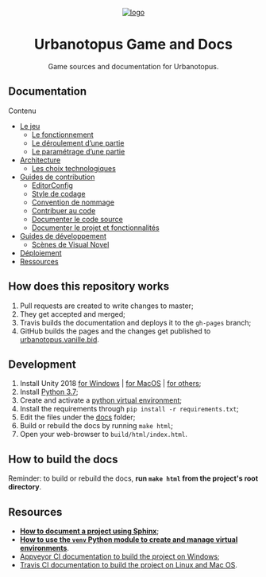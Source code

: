 <p align='center'>
  <a href='https://urbanotopus.vanille.bid/'>
    <img alt='logo' src='docs/sphinx_static/images/octopus.png'/>
  </a>
</p>

<h1 align='center'>Urbanotopus Game and Docs</h1>
<p align='center'>Game sources and documentation for Urbanotopus.</p>

## Documentation
<!-- Begin TOC --><div class="toctree-wrapper compound">
<p class="caption"><span class="caption-text">Contenu</span></p>
<ul>
<li class="toctree-l1"><a class="reference internal" href="https://urbanotopus.readthedocs.io/en/latest/introduction.html">Le jeu</a><ul>
<li class="toctree-l2"><a class="reference internal" href="https://urbanotopus.readthedocs.io/en/latest/introduction.html#le-fonctionnement">Le fonctionnement</a></li>
<li class="toctree-l2"><a class="reference internal" href="https://urbanotopus.readthedocs.io/en/latest/introduction.html#le-deroulement-dune-partie">Le déroulement d’une partie</a></li>
<li class="toctree-l2"><a class="reference internal" href="https://urbanotopus.readthedocs.io/en/latest/introduction.html#le-parametrage-dune-partie">Le paramétrage d’une partie</a></li>
</ul>
</li>
<li class="toctree-l1"><a class="reference internal" href="https://urbanotopus.readthedocs.io/en/latest/architecture.html">Architecture</a><ul>
<li class="toctree-l2"><a class="reference internal" href="https://urbanotopus.readthedocs.io/en/latest/architecture.html#les-choix-technologiques">Les choix technologiques</a></li>
</ul>
</li>
<li class="toctree-l1"><a class="reference internal" href="https://urbanotopus.readthedocs.io/en/latest/contributing.html">Guides de contribution</a><ul>
<li class="toctree-l2"><a class="reference internal" href="https://urbanotopus.readthedocs.io/en/latest/contributing/editorconfig.html">EditorConfig</a></li>
<li class="toctree-l2"><a class="reference internal" href="https://urbanotopus.readthedocs.io/en/latest/contributing/coding-style.html">Style de codage</a></li>
<li class="toctree-l2"><a class="reference internal" href="https://urbanotopus.readthedocs.io/en/latest/contributing/naming.html">Convention de nommage</a></li>
<li class="toctree-l2"><a class="reference internal" href="https://urbanotopus.readthedocs.io/en/latest/contributing/contribute-source-code.html">Contribuer au code</a></li>
<li class="toctree-l2"><a class="reference internal" href="https://urbanotopus.readthedocs.io/en/latest/contributing/documenting-source-code.html">Documenter le code source</a></li>
<li class="toctree-l2"><a class="reference internal" href="https://urbanotopus.readthedocs.io/en/latest/contributing/documenting-project.html">Documenter le projet et fonctionnalités</a></li>
</ul>
</li>
<li class="toctree-l1"><a class="reference internal" href="https://urbanotopus.readthedocs.io/en/latest/development_guides.html">Guides de développement</a><ul>
<li class="toctree-l2"><a class="reference internal" href="https://urbanotopus.readthedocs.io/en/latest/development_guides/visual-novel-scenes.html">Scènes de Visual Novel</a></li>
</ul>
</li>
<li class="toctree-l1"><a class="reference internal" href="https://urbanotopus.readthedocs.io/en/latest/deployment.html">Déploiement</a></li>
<li class="toctree-l1"><a class="reference internal" href="https://urbanotopus.readthedocs.io/en/latest/resources.html">Ressources</a></li>
</ul>
</div><!-- End TOC -->


## How does this repository works
1. Pull requests are created to write changes to master;
1. They get accepted and merged;
1. Travis builds the documentation and deploys it to the `gh-pages` branch;
1. GitHub builds the pages and the changes get published to [urbanotopus.vanille.bid](https://urbanotopus.vanille.bid).


## Development

1. Install Unity 2018 [for Windows](https://netstorage.unity3d.com/unity/38bd7dec5000/UnityDownloadAssistant-2018.2.11f1.exe) 
| [for MacOS](https://netstorage.unity3d.com/unity/38bd7dec5000/UnityDownloadAssistant-2018.2.11f1.dmg)
| [for others](https://unity.com/);
1. Install [Python 3.7](https://www.python.org/downloads/release/python-337/);
1. Create and activate a [python virtual environment](https://docs.python.org/3/library/venv.html);
1. Install the requirements through `pip install -r requirements.txt`;
1. Edit the files under the [docs](docs/) folder;
1. Build or rebuild the docs by running `make html`;
1. Open your web-browser to `build/html/index.html`.


## How to build the docs
Reminder: to build or rebuild the docs, 
**run `make html` from the project's root directory**.


## Resources
- [**How to document a project using Sphinx**](https://pythonhosted.org/an_example_pypi_project/sphinx.html#restructured-text-rest-resources);
- [**How to use the `venv` Python module to create and manage virtual environments**](https://docs.python.org/3/library/venv.html).
- [Appveyor CI documentation to build the project on Windows](https://www.appveyor.com/docs/);
- [Travis CI documentation to build the project on Linux and Mac OS](https://docs.travis-ci.com/).
